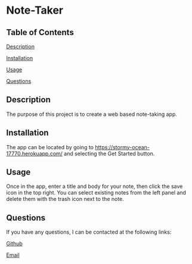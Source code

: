 # Note-Taker


  ## Table of Contents

  [Description](#description)

  [Installation](#installation)

  [Usage](#usage)

  [Questions](#questions)

## Description

The purpose of this project is to create a web based note-taking app.

## Installation

The app can be located by going to https://stormy-ocean-17770.herokuapp.com/ and selecting the Get Started button.

## Usage

Once in the app, enter a title and body for your note, then click the save icon in the top right. You can select existing notes from the left panel and delete them with the trash icon next to the note.

## Questions

If you have any questions, I can be contacted at the following links:

[Github](https://www.github.com/Cashew1337)

[Email](mailto:mr.matt.caschetto@gmail.com)
